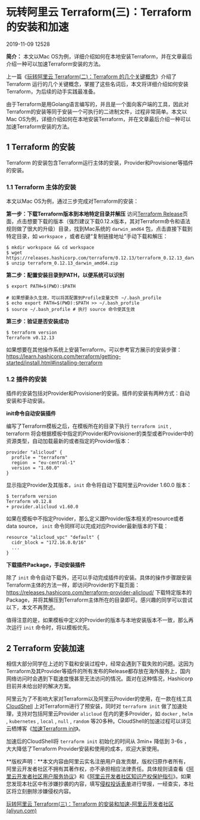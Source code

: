 # 玩转阿里云 Terraform(三)：Terraform 的安装和加速

2019-11-09 12528

**简介：** 本文以Mac OS为例，详细介绍如何在本地安装Terraform，并在文章最后介绍一种可以加速Terraform安装的方法。

上一篇《[玩转阿里云 Terraform(二)：Terraform 的几个关键概念](https://yq.aliyun.com/articles/721188)》介绍了 Terraform 运行的几个关键概念，掌握了这些名词后，本文将详细介绍如何安装Terraform，为后续的动手实践最准备。

由于Terraform是用Golang语言编写的，并且是一个面向客户端的工具，因此对Terraform的安装等同于安装一个可执行的二进制文件，过程非常简单。本文以Mac OS为例，详细介绍如何在本地安装Terraform，并在文章最后介绍一种可以加速Terraform安装的方法。

## 1 Terraform 的安装

Terraform 的安装包含Terraform运行主体的安装，Provider和Provisioner等插件的安装。

### 1.1 Terraform 主体的安装

本文以Mac OS为例，通过三步完成对Terraform的安装：

**第一步：下载Terraform版本到本地特定目录并解压**
访问[Terraform Release](https://releases.hashicorp.com/terraform/)页面，点击想要下载的版本（强烈建议下载0.12.x版本，其对Terraform命令和语法规则做了很大的升级）目录，找到Mac系统的 `darwin_amd64` 包，点击直接下载到特定目录，如 `workspace` ，或者右键“复制链接地址”手动下载和解压：

```
$ mkdir workspace && cd workspace
$ wget https://releases.hashicorp.com/terraform/0.12.13/terraform_0.12.13_darwin_amd64.zip
$ unzip terraform_0.12.13_darwin_amd64.zip
```

**第二步：配置安装目录到PATH，以便系统可以识别**

```
$ export PATH=$(PWD):$PATH

# 如果想要永久生效，可以将其配置到Profile变量文件 ~/.bash_profile
$ echo export PATH=$(PWD):$PATH >> ~/.bash_profile
$ source ~/.bash_profile # 执行 source 命令使其生效
```

**第三步：验证是否安装成功**

```
$ terraform version
Terraform v0.12.13
```

如果想要在其他操作系统上安装Terraform，可以参考官方展示的安装步骤：https://learn.hashicorp.com/terraform/getting-started/install.html#installing-terraform



### 1.2 插件的安装

插件的安装包括对Provider和Provisioner的安装。插件的安装有两种方式：自动安装和手动安装。

**init命令自动安装插件**

编写了Terraform模板之后，在模板所在的目录下执行 `terraform init` , terraform 将会根据模板中指定的Provider和Provisioner的类型或者Provider中的资源类型，自动加载最新的或者指定的Provider版本：

```
provider "alicloud" {
  profile = "terraform"
  region  = "eu-central-1"
  version = "1.60.0"
}
```

显示指定Provider及其版本，`init` 命令将自动下载阿里云Provider 1.60.0 版本：

```
$ terraform version
Terraform v0.12.8
+ provider.alicloud v1.60.0
```

如果在模板中不指定Provider，那么定义跟Provider版本相关的resource或者data source， `init` 命令同样可以完成对应Provider最新版本的下载：

```
resource "alicloud_vpc" "default" {
  cidr_block = "172.16.0.0/16"
  ...
}
```

**下载插件Package，手动安装插件**

除了 `init` 命令自动下载外，还可以手动完成插件的安装。具体的操作步骤跟安装Terraform主体的方法一样，即访问Provider的下载页面：https://releases.hashicorp.com/terraform-provider-alicloud/ 下载特定版本的Package，并将其解压到Terraform主体所在的目录即可。感兴趣的同学可以尝试以下，本文不再赘述。

值得注意的是，如果模板中定义的Provider的版本与本地安装版本不一致，那么再次运行 `init` 命令时，将以模板优先。



## 2 Terraform 安装加速

相信大部分同学在上述的下载和安装过程中，经常会遇到下载失败的问题。这因为Terraform及其Provider等插件的所有发布的Release都存放在海外服务上，国内网络访问时会遇到下载速度慢甚至无法访问的情况。面对在这种情况，Hashicorp目前并未给出好的解决方案。

阿里云为了不影响大家对Terraform以及阿里云Provider的使用，在一款在线工具 [CloudShell](https://shell.aliyun.com/) 上对Terraform进行了预安装，同时对 `terraform init` 做了加速处理，支持对包括阿里云Provider `alicloud` 在内的更多Provider，如 `docker` , `helm` , `kubernetes` , `local` , `null` , `random` 等20多种。CloudShell的加速过程可以详见云栖博客《[加速Terraform init](https://yq.aliyun.com/articles/723935)》。

加速后的CloudShell将 `terraform init` 初始化的时间从 3min+ 降低到 3-6s ，大大降低了Terraform Provider安装和使用的成本，欢迎大家使用。

**版权声明：**本文内容由阿里云实名注册用户自发贡献，版权归原作者所有，阿里云开发者社区不拥有其著作权，亦不承担相应法律责任。具体规则请查看《[阿里云开发者社区用户服务协议](https://developer.aliyun.com/article/768092?spm=a2c6h.12873639.article-detail.10.288721f3W3tAq8)》和《[阿里云开发者社区知识产权保护指引](https://developer.aliyun.com/article/768093)》。如果您发现本社区中有涉嫌抄袭的内容，填写[侵权投诉表单](https://yida.alibaba-inc.com/o/right)进行举报，一经查实，本社区将立刻删除涉嫌侵权内容。



[玩转阿里云 Terraform(三)：Terraform 的安装和加速-阿里云开发者社区 (aliyun.com)](https://developer.aliyun.com/article/726467?spm=a2c6h.13262185.profile.40.799751ccoCDFMz)